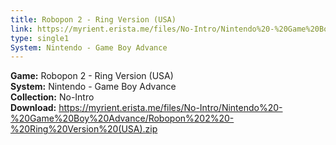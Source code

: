 ```yaml
---
title: Robopon 2 - Ring Version (USA)
link: https://myrient.erista.me/files/No-Intro/Nintendo%20-%20Game%20Boy%20Advance/Robopon%202%20-%20Ring%20Version%20(USA).zip
type: single1
System: Nintendo - Game Boy Advance
---
```

<b>Game:</b> Robopon 2 - Ring Version (USA)<br>
<b>System:</b> Nintendo - Game Boy Advance<br>
<b>Collection:</b> No-Intro<br>
<b>Download:</b> https://myrient.erista.me/files/No-Intro/Nintendo%20-%20Game%20Boy%20Advance/Robopon%202%20-%20Ring%20Version%20(USA).zip